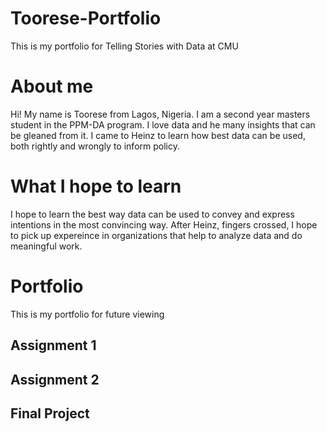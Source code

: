 # Toorese-Portfolio
This is my portfolio for Telling Stories with Data at CMU

# About me
Hi! My name is Toorese from Lagos, Nigeria. I am a second year masters student in the PPM-DA program. I love data and he many insights that can be gleaned from it. I came to Heinz to learn how best data can be used, both rightly and wrongly to inform policy. 

# What I hope to learn
I hope to learn the best way data can be used to convey and express intentions in the most convincing way. After Heinz, fingers crossed, I hope to pick up expereince in organizations that help to analyze data and do meaningful work.

# Portfolio
This is my portfolio for future viewing
## Assignment 1
## Assignment 2
## Final Project
